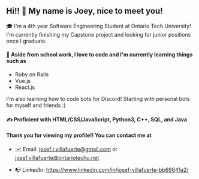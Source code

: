 ## Hi!! 👋 My name is Joey, nice to meet you!

🎓 I'm a 4th year Software Engineering Student at Ontario Tech University! I'm currently finishing my Capstone project and looking for junior positions once I graduate.

#### 🌱 Aside from school work, I love to code and I'm currently learning things such as 
* Ruby on Rails
* Vue.js
* React.js

I'm also learning how to code bots for Discord! Starting with personal bots for myself and friends :)

#### ✍️ Proficient with HTML/CSS/JavaScript, Python3, C++, SQL, and Java 


#### Thank you for viewing my profile!! You can contact me at

* ✉️ Email: josef.r.villafuerte@gmail.com or josef.villafuerte@ontariotechu.net

* 📭 LinkedIn: https://www.linkedin.com/in/josef-villafuerte-bb69841a2/
<!--
**JoeyVillafuerte/JoeyVillafuerte** is a ✨ _special_ ✨ repository because its `README.md` (this file) appears on your GitHub profile.

Here are some ideas to get you started:

- 🔭 I’m currently working on ...
- 🌱 I’m currently learning ...
- 👯 I’m looking to collaborate on ...
- 🤔 I’m looking for help with ...
- 💬 Ask me about ...
- 📫 How to reach me: ...
- 😄 Pronouns: ...
- ⚡ Fun fact: ...
-->

